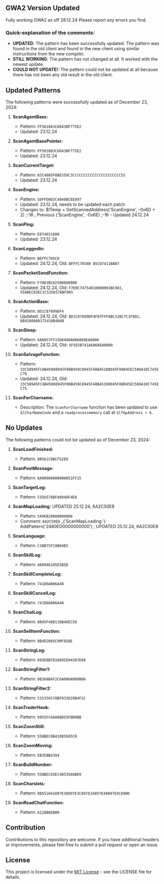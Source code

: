 ## GWA2 Version Updated

Fully working GWA2 as off 28.12.24
Please report any errors you find.

### Quick-explanation of the comments:
- **UPDATED**: The pattern has been successfully updated. The pattern was found in the old client and found in the new client using similar instructions from the new compiler.
- **STILL WORKING**: The pattern has not changed at all. It worked with the newest update.
- **COULD NOT UPDATE!**: The pattern could not be updated at all because there has not been any old result in the old client.

## Updated Patterns
The following patterns were successfully updated as of December 23, 2024:

1. **ScanAgentBase:**
   - Pattern: `FF501083C6043BF775E2`
   - Updated: 23.12.24

2. **ScanAgentBasePointer:**
   - Pattern: `FF501083C6043BF775E2`
   - Updated: 23.12.24

3. **ScanCurrentTarget:**
   - Pattern: `83C4085F8BE55DC3CCCCCCCCCCCCCCCCCCCCCC55`
   - Updated: 23.12.24

4. **ScanEngine:**
   - Pattern: `56FFD083C4048BCEE897`
   - Updated: 23.12.24, needs to be updated each patch
   - Changes to: $lTemp = GetScannedAddress('ScanEngine', -0x6D + 2) ;-16  ; Previous ('ScanEngine', -0x6E) ;-16   - Updated 24.12.24

5. **ScanPing:**
   - Pattern: `E874651600`
   - Updated: 23.12.24

6. **ScanLoggedIn:**
   - Pattern: `BEFFC705C0`
   - Updated: 24.12.24, Old: `BFFFC70580 85C07411B807`

7. **ScanPacketSendFunction:**
   - Pattern: `F7D81BC02500800000`
   - Updated: 24.12.24, Old: `F7D9C74754010000001BC981, 558BEC83EC2C5356578BF985`

8. **ScanActionBase:**
   - Pattern: `8D1C87899DF4`
   - Updated: 24.12.24, Old: `8D1C87899DF4FEFFFF8BC32BC7C1F802, 8B4208A80175418B4A08`

9. **ScanSleep:**
   - Pattern: `6A0057FF15D8408A006860EA0000`
   - Updated: 24.12.24, Old: `5F5E5B741A6860EA0000`

10. **ScanSalvageFunction:**
    - Pattern: `33C58945FC8B45088945F08B450C8945F48B45108945F88D45EC506A10C745EC76`
    - Updated: 24.12.24, Old: `33C58945FC8B45088945F08B450C8945F48B45108945F88D45EC506A10C745EC75`

11. **ScanForCharname:**
    - Description: The `ScanForCharname` function has been updated to use `$lCharNameCode` and a `readprocessmemory` call at `$lTmpAddress + 6`.

## No Updates
The following patterns could not be updated as of December 23, 2024:

1. **ScanLoadFinished:**
   - Pattern: `8B561C8BCF52E8`

2. **ScanPostMessage:**
   - Pattern: `6A00680080000051FF15`

3. **ScanTargetLog:**
   - Pattern: `5356578BFA894DF4E8`

4. **ScanMapLoading:** UPDATED 25.12.24, 6A2C50E8 
   - Pattern: `549EB20000000000`
   - Comment: `6A2C50E8`
_('ScanMapLoading:')
AddPattern('2480ED0000000000') ; UPDATED 25.12.24, 6A2C50E8

5. **ScanLanguage:**
   - Pattern: `C38B75FC8B04B5`

6. **ScanSkillLog:**
   - Pattern: `408946105E5B5D`

7. **ScanSkillCompleteLog:**
   - Pattern: `741D6A006A40`

8. **ScanSkillCancelLog:**
   - Pattern: `741D6A006A48`

9. **ScanChatLog:**
   - Pattern: `8B45F48B138B4DEC50`

10. **ScanSellItemFunction:**
    - Pattern: `8B4D2085C90F858E`

11. **ScanStringLog:**
    - Pattern: `893E8B7D10895E04397E08`

12. **ScanStringFilter1:**
    - Pattern: `8B368B4F2C6A006A008B06`

13. **ScanStringFilter2:**
    - Pattern: `515356578BF933D28B4F2C`

14. **ScanTraderHook:**
    - Pattern: `8955FC6A008D55F8B9BB`

15. **ScanZoomStill:**
    - Pattern: `558BEC8B41085685C0`

16. **ScanZoomMoving:**
    - Pattern: `EB358B4304`

17. **ScanBuildNumber:**
    - Pattern: `558BEC83EC4053568BD9`

18. **ScanCharslots:**
    - Pattern: `8B551041897E38897E3C897E34897E48897E4C890D`

19. **ScanReadChatFunction:**
    - Pattern: `A128B6EB00`

## Contribution

Contributions to this repository are welcome. If you have additional headers or improvements, please feel free to submit a pull request or open an issue.

## License

This project is licensed under the [MIT License](LICENSE) - see the LICENSE file for details.
